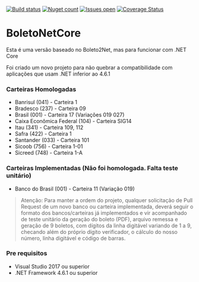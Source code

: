 ﻿[![Build status](https://ci.appveyor.com/api/projects/status/fv9cin5fmpaqri7o?svg=true)](https://ci.appveyor.com/project/carloscds/boletonetcore)
[![Nuget count](http://img.shields.io/nuget/v/BoletoNetCore.Net.svg)](http://www.nuget.org/packages/BoletoNetCore.Net/)
[![Issues open](https://img.shields.io/github/issues/BoletoNet/boletonetCore.svg)](https://huboard.com/BoletoNet/boletonetcore/)
[![Coverage Status](https://coveralls.io/repos/github/BoletoNet/boletonetcore/badge.svg?branch=master)](https://coveralls.io/github/BoletoNet/boletonetcore?branch=master)

# BoletoNetCore
Esta é uma versão baseado no Boleto2Net, mas para funcionar com .NET Core

Foi criado um novo projeto para não quebrar a compatibilidade com aplicações que usam .NET inferior ao 4.6.1

### Carteiras Homologadas
* Banrisul (041) - Carteira 1
* Bradesco (237) - Carteira 09
* Brasil (001) - Carteira 17 (Variações 019 027)
* Caixa Econômica Federal (104) - Carteira SIG14
* Itau (341) - Carteira 109, 112
* Safra (422) - Carteira 1
* Santander (033) - Carteira 101
* Sicoob (756) - Carteira 1-01
* Sicreed (748) - Carteira 1-A

### Carteiras Implementadas (Não foi homologada. Falta teste unitário)
* Banco do Brasil (001) - Carteira 11 (Variação 019)

> Atenção: Para manter a ordem do projeto, qualquer solicitação de Pull Request de um novo banco ou carteira implementada, deverá seguir o formato dos bancos/carteiras já implementados e vir acompanhado de teste unitário da geração do boleto (PDF), arquivo remessa e geração de 9 boletos, com dígitos da linha digitável variando de 1 a 9, checando além do próprio dígito verificador, o cálculo do nosso número, linha digitável e código de barras.

### Pre requisitos
* Visual Studio 2017 ou superior
* .NET Framework 4.6.1 ou superior
